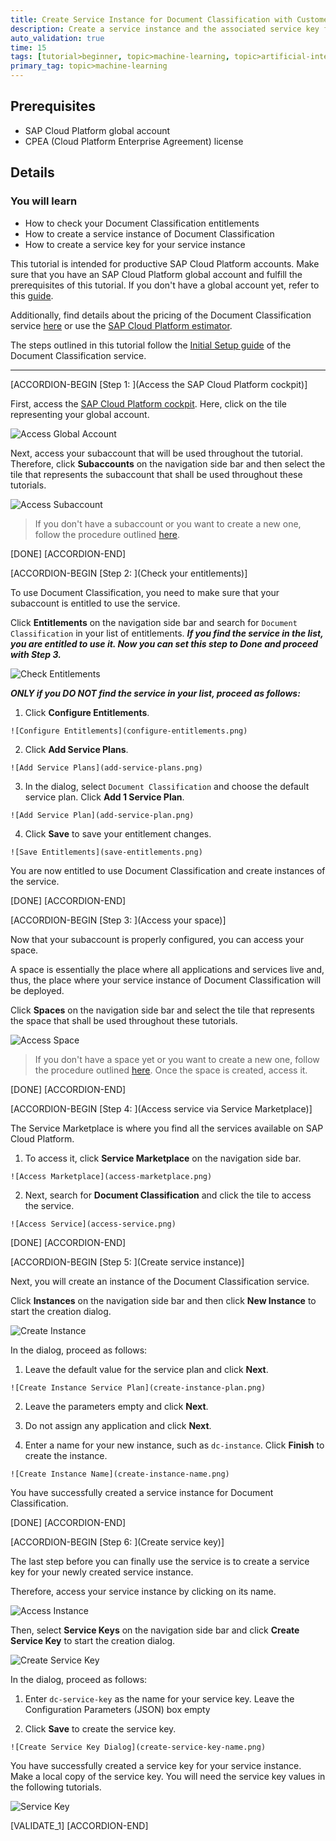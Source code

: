 ```yaml
---
title: Create Service Instance for Document Classification with Customer Account
description: Create a service instance and the associated service key for Document Classification, one of the SAP AI Business Services, using the SAP Cloud Platform cockpit.
auto_validation: true
time: 15
tags: [tutorial>beginner, topic>machine-learning, topic>artificial-intelligence, products>sap-cloud-platform, products>sap-ai-business-services, products>document-classification, tutorial>license]
primary_tag: topic>machine-learning
---
```


## Prerequisites
  - SAP Cloud Platform global account
  - CPEA (Cloud Platform Enterprise Agreement) license

## Details
### You will learn
  - How to check your Document Classification entitlements
  - How to create a service instance of Document Classification
  - How to create a service key for your service instance

This tutorial is intended for productive SAP Cloud Platform accounts. Make sure that you have an SAP Cloud Platform global account and fulfill the prerequisites of this tutorial. If you don't have a global account yet, refer to this [guide](https://help.sap.com/viewer/65de2977205c403bbc107264b8eccf4b/Cloud/en-US/82f9ff522f754e26ae89e0cd7ec7aa11.html#loioa71a081b39e343e097046bf487f57af3).

Additionally, find details about the pricing of the Document Classification service [here](https://help.sap.com/viewer/ca60cd2ed44f4261a3ae500234c46f37/SHIP/en-US/aaab8a7b64b745b0bdba9cfaa0fd264f.html) or use the [SAP Cloud Platform estimator](https://www.sap.com/products/cloud-platform/pricing/estimator-tool.html).

The steps outlined in this tutorial follow the [Initial Setup guide](https://help.sap.com/viewer/ca60cd2ed44f4261a3ae500234c46f37/SHIP/en-US/88bdee94c7c94bc99de8484f5c2db04a.html) of the Document Classification service.

---

[ACCORDION-BEGIN [Step 1: ](Access the SAP Cloud Platform cockpit)]

First, access the [SAP Cloud Platform cockpit](https://account.hana.ondemand.com/cockpit#/home/allaccounts). Here, click on the tile representing your global account.

![Access Global Account](access-global-account.png)

Next, access your subaccount that will be used throughout the tutorial. Therefore, click **Subaccounts** on the navigation side bar and then select the tile that represents the subaccount that shall be used throughout these tutorials.

![Access Subaccount](access-subaccount.png)

>If you don't have a subaccount or you want to create a new one, follow the procedure outlined [here](https://help.sap.com/viewer/65de2977205c403bbc107264b8eccf4b/Cloud/en-US/05280a123d3044ae97457a25b3013918.html).

[DONE]
[ACCORDION-END]


[ACCORDION-BEGIN [Step 2: ](Check your entitlements)]

To use Document Classification, you need to make sure that your subaccount is entitled to use the service.

Click **Entitlements** on the navigation side bar and search for `Document Classification` in your list of entitlements. ***If you find the service in the list, you are entitled to use it. Now you can set this step to **Done** and proceed with Step 3.***

![Check Entitlements](check-entitlements.png)

***ONLY if you DO NOT find the service in your list, proceed as follows:***

  1.  Click **Configure Entitlements**.

    ![Configure Entitlements](configure-entitlements.png)

  2.  Click **Add Service Plans**.

    ![Add Service Plans](add-service-plans.png)

  3.  In the dialog, select `Document Classification` and choose the default service plan. Click **Add 1 Service Plan**.

    ![Add Service Plan](add-service-plan.png)

  4.  Click **Save** to save your entitlement changes.

    ![Save Entitlements](save-entitlements.png)

You are now entitled to use Document Classification and create instances of the service.

[DONE]
[ACCORDION-END]


[ACCORDION-BEGIN [Step 3: ](Access your space)]

Now that your subaccount is properly configured, you can access your space.

A space is essentially the place where all applications and services live and, thus, the place where your service instance of Document Classification will be deployed.

Click **Spaces** on the navigation side bar and select the tile that represents the space that shall be used throughout these tutorials.

![Access Space](access-space.png)

>If you don't have a space yet or you want to create a new one, follow the procedure outlined [here](https://help.sap.com/viewer/65de2977205c403bbc107264b8eccf4b/Cloud/en-US/2f6ed22ccf424dae84345f4500c2d8ea.html). Once the space is created, access it.

[DONE]
[ACCORDION-END]


[ACCORDION-BEGIN [Step 4: ](Access service via Service Marketplace)]

The Service Marketplace is where you find all the services available on SAP Cloud Platform.

  1.  To access it, click **Service Marketplace** on the navigation side bar.

    ![Access Marketplace](access-marketplace.png)

  2.  Next, search for **Document Classification** and click the tile to access the service.

    ![Access Service](access-service.png)

[DONE]
[ACCORDION-END]


[ACCORDION-BEGIN [Step 5: ](Create service instance)]

Next, you will create an instance of the Document Classification service.

Click **Instances** on the navigation side bar and then click **New Instance** to start the creation dialog.

![Create Instance](create-instance.png)

In the dialog, proceed as follows:

  1. Leave the default value for the service plan and click **Next**.

    ![Create Instance Service Plan](create-instance-plan.png)

  2.  Leave the parameters empty and click **Next**.

  3.  Do not assign any application and click **Next**.

  4.  Enter a name for your new instance, such as `dc-instance`. Click **Finish** to create the instance.

    ![Create Instance Name](create-instance-name.png)

You have successfully created a service instance for Document Classification.

[DONE]
[ACCORDION-END]


[ACCORDION-BEGIN [Step 6: ](Create service key)]

The last step before you can finally use the service is to create a service key for your newly created service instance.

Therefore, access your service instance by clicking on its name.

![Access Instance](access-instance.png)

Then, select **Service Keys** on the navigation side bar and click **Create Service Key** to start the creation dialog.

![Create Service Key](create-service-key.png)

In the dialog, proceed as follows:

  1.  Enter `dc-service-key` as the name for your service key. Leave the Configuration Parameters (JSON) box empty

  2.  Click **Save** to create the service key.

    ![Create Service Key Dialog](create-service-key-name.png)

You have successfully created a service key for your service instance. Make a local copy of the service key. You will need the service key values in the following tutorials.

![Service Key](service-key.png)

[VALIDATE_1]
[ACCORDION-END]

